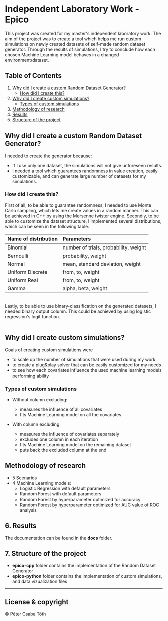 # Independent Laboratory Work - Epico

This project was created for my master's independent laboratory work. The aim of the project was to create a tool which helps me run custom simulations on newly created datasets of self-made random dataset generator. Through the results of simulations, I try to conclude how each chosen Machine Learning model behaves in a changed environment/dataset.

## Table of Contents
1. [Why did I create a custom Random Dataset Generator?](#why-did-i-create-a-custom-random-dataset-generator)
	- [How did I create this?](#how-did-i-create-this)
2. [Why did I create custom simulations?](#why-did-i-create-custom-simulations)
	- [Types of custom simulations](types-of-custom-simulations)
3. [Methodology of research](#methodology-of-research)
4. [Results](#results)
5. [Structure of the project](#structure-of-the-project)


## Why did I create a custom Random Dataset Generator?

I needed to create the generator because:
  - If I use only one dataset, the simulations will not give unforeseen results.
  - I needed a tool which guarantees randomness in value creation, easily customizable, and can generate large number of datasets for my simulations.

### How did I create this?

First of all, to be able to guarantee randomness, I needed to use Monte Carlo sampling, which lets me create values in a random manner. This can be achieved in C++ by using the Mersenne twister engine. Secondly, to be able to customize the dataset structure, I implemented several distributions, which can be seen in the following table.  


| Name of distribution | Parameters                            |
| -------------------- | :------------------------------------ |
| Binomial             | number of trials, probability, weight |
| Bernoulli            | probability, weight                   |
| Normal               | mean, standard deviation, weight      |
| Uniform Discrete     | from, to, weight                      |
| Uniform Real         | from, to, weight                      |
| Gamma                | alpha, beta, weight                   |
<br>
Lastly, to be able to use binary-classification on the generated datasets, I needed binary output column. This could be achieved by using logistic regression's logit function.
<br>
<br>

## Why did I create custom simulations?
Goals of creating custom simulations were 
  - to scale up the number of simulations that were used during my work 
  - to create a plug&play solver that can be easily customized for my needs 
  - to see how each covariates influence the used machine learning models performing ability

### Types of custom simulations 

- Without column excluding:
	- measures the influence of all covariates 
	- fits Machine Learning model on all the covariates 
	
- With column excluding:
	- measures the influence of covariates separately
	- excludes one column in each iteration
	- fits Machine Learning model on the remaining dataset 
	- puts back the excluded column at the end 

## Methodology of research

- 5 Scenarios
- 4 Machine Learning models: 
	- Logistic Regression with default parameters
	- Random Forest with default parameters
	- Random Forest by hyperparameter optimized for accuracy
	- Random Forest by hyperparameter optimized for AUC value of ROC analysis
	
## 6. Results 
The documentation can be found in the __docs__ folder.

## 7. Structure of the project 
- __epico-cpp__ folder contains the implementation of the Random Dataset Generator 
- __epico-python__ folder contains the implementation of custom simulations, and data vizualization files

---
## License & copyright
© Péter Csaba Tóth